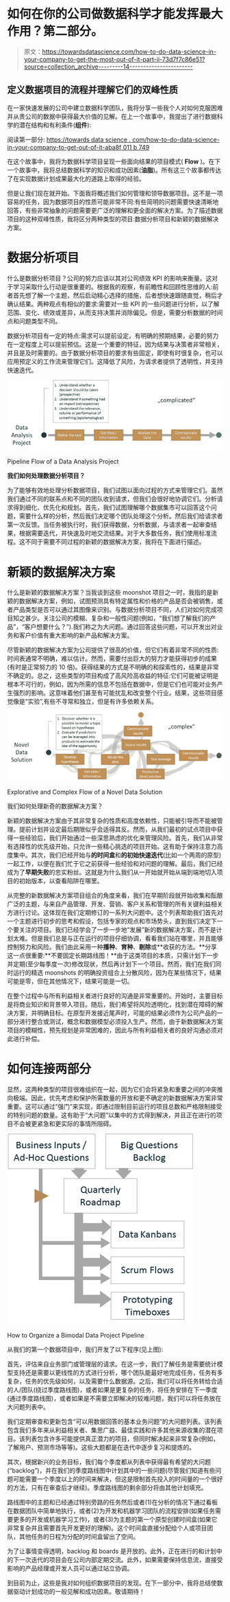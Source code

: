 # 如何在你的公司做数据科学才能发挥最大作用？第二部分。

> 原文：<https://towardsdatascience.com/how-to-do-data-science-in-your-company-to-get-the-most-out-of-it-part-ii-73d7f7c86e51?source=collection_archive---------14----------------------->

## 定义数据项目的流程并理解它们的双峰性质

在一家快速发展的公司中建立数据科学团队，我将分享一些我个人对如何克服困难并从贵公司的数据中获得最大价值的见解。在上一个故事中，我提出了进行数据科学的潜在结构和有利条件(**组件**):

阅读第一部分:
[https://towards data science . com/how-to-do-data-science-in-your-company-to-get-out-of-it-aba8f 011 b 749](/how-to-do-data-science-in-your-company-to-get-the-most-out-of-it-aba8f011b749)

在这个故事中，我将为数据科学项目呈现一些面向结果的项目模式( **Flow** )。在下一个故事中，我将总结数据科学的知识和成功因素(**油脂**)。所有这三个故事都传达了在实现数据计划成果最大化的道路上取得的经验。

但是让我们现在就开始。下面我将概述我们如何管理和领导数据项目。这不是一项容易的任务，因为数据项目的性质可能非常不同:有些简明的问题需要快速清晰地回答，有些非常抽象的问题需要更广泛的理解和更全面的解决方案。为了描述数据项目的这种双峰性质，我将区分两种类型的项目:数据分析项目和新颖的数据解决方案。

# 数据分析项目

什么是数据分析项目？公司的努力应该以其对公司绩效 KPI 的影响来衡量。这对于学习采取什么行动是很重要的。根据我的观察，有前瞻性和回顾性思维的人:前者首先想了解一个主题，然后启动精心选择的措施，后者想快速跟随直觉，稍后才确认结果。两种观点有相似的要求:需要对一些 KPI 的一些问题进行分析，以了解范围、变化、绩效或差异，从而支持决策并消除偏见。但是，需要分析数据的时间点和问题类型不同。

数据分析项目有一定的特点:需求可以提前设定，有明确的预期结果，必要的努力在一定程度上可以提前预估。这是一个重要的特征，因为结果与决策者非常相关，并且是及时需要的。由于数据分析项目的要求有些固定，即使有时很复杂，也可以应用预定义的工作流来管理它们。这降低了风险，为请求者提供了透明性，并支持快速迭代。

![](img/cc2c0cc2e5303ab27eef998cc1d92e0d.png)

Pipeline Flow of a Data Analysis Project

**我们如何处理数据分析项目？**

为了能够有效地处理分析数据项目，我们试图以面向过程的方式来管理它们。虽然我们通过不同的联系点和不同的团队收到请求，但我们会很好地协调它们。分析请求得到细化、优先化和规划。首先，我们试图理解哪个数据集市可以回答这个问题，需要什么样的分析，然后我们决定哪个团队处理这个分析。然后我们给请求者第一次反馈。当任务被执行时，我们获得数据，分析数据，与请求者一起审查结果，根据需要迭代，并快速及时地交流结果。对于大多数任务，我们使用标准流程。这不同于需要不同过程的新颖的数据解决方案，我将在下面进行描述。

# 新颖的数据解决方案

什么是新颖的数据解决方案？当我谈到这些 moonshot 项目之一时，我指的是新颖的数据解决方案，例如，试图预测具有特定属性和价格的产品是否会被销售，或者产品类型是否可以通过其图像来识别。与数据分析项目不同，人们对如何完成项目知之甚少。关注公司的模糊、复杂和一般性问题(例如，“我们想了解我们的产品”，“客户想要什么？”).我们称之为大问题。通过回答这些问题，可以开发出对业务和客户价值有重大影响的新产品和解决方案。

尽管新颖的数据解决方案为公司提供了很高的价值，但它们有着非常不同的性质:时间表通常不明确，难以估计。然而，需要付出巨大的努力才能获得初步的成果(有时是正常努力的 10 倍)。获得结果的方式是不明确的和探索性的，结果是非常不确定的。总之，这些类型的项目构成了高风险高收益的特征:它们可能被证明是根本不可行的，例如，因为所需的信息不包括在数据中，但是它们也可能对业务产生强烈的影响。这意味着他们甚至有可能扰乱和改变整个行业。结果，这些项目感觉像是“实验”,有些不寻常和独立，但是有许多依赖关系。

![](img/464d748f915f57a1d1e54b7bf0b67a62.png)

Explorative and Complex Flow of a Novel Data Solution

我们如何处理新奇的数据解决方案？

新颖的数据解决方案由于其非常复杂的性质和高度依赖性，只能被引导而不能被管理。提前计划并设定最后期限似乎会适得其反。然而，从我们最初的试点项目中获得一些经验后，我们开始通过一些深思熟虑的优化来管理风险。首先，我们从非常有选择性的优先级开始，只允许一些精心挑选的项目开始。这有助于保持注意力高度集中。其次，我们已经开始与**的时间盒**和**的初始快速迭代**(比如一个两周的原型)一起工作，以便在我们忙于它之前获得一些经验和对问题的理解。最后，我们已经成为了**早期失败**的忠实粉丝。这就是为什么我们从一开始就开始从端到端地切入项目的初始版本，以查看陷阱在哪里。

从完整的新数据解决方案项目组合的角度来看，我们在早期阶段就开始收集和酝酿广泛的主题，与来自产品管理、开发、营销、客户关系和管理的所有关键利益相关方进行讨论。这体现在我们定期修订的一系列大问题中。这个列表帮助我们首先对一个主题进行初步的思考和假设，包括专家的观点和市场势头，直到我们决定下一个要关注的项目。我们已经学会了一步一步地“发展”新的数据解决方案，而不是计划太难。但是我们总是与正在运行的项目仔细协调，看看我们站在哪里，并且能够控制努力和风险。我们由此采用一种**播种**、**育种**、**剔除**或**收获的方法。**分享这一点很重要:**不要固定长期路线图！**由于这类项目的本质，只需计划下一步并定期(至少每季度一次)修改现状，然后再计划下一个项目。然而，我们在我们同时运行的精选 moonshots 的明确投资组合上分散风险，因为在某些情况下，结果可能是零，但在其他情况下，结果可能是一切。

在整个过程中与所有利益相关者进行良好的沟通是非常重要的。开始时，主要目标是将商业知识和背景带入项目。随后，我们希望将风险透明化，找到潜在障碍的解决方案，并明确目标。在原型开发接近尾声时，可能的结果必须作为公司产品的一部分进行整合或测试，概念和数据模型必须投入生产。然而，由于新数据解决方案项目的模糊性，预先规划是非常困难的，因此与所有利益相关者的良好沟通必须对此进行补偿。

# 如何连接两部分

显然，这两种类型的项目很难组织在一起，因为它们会将紧急和重要之间的冲突推向极端。因此，优先考虑和保护所需数量的开放和更不确定的新数据解决方案非常重要。这可以通过“强门”来实现，即通过限制目前运行的项目总数和严格限制接受的特别问题的数量。这有助于“大问题”以集中的方式得到解决，并且正在进行的项目不会被更紧急和更实际的事情所阻碍。

![](img/9843f6628c7e89fb9d8af8d6e91024ab.png)

How to Organize a Bimodal Data Project Pipeline

从我们的第一个数据项目中，我们开发了以下程序(见上图):

首先，评估来自业务部门或管理层的请求。在这一步，我们了解任务是需要统计模型支持还是需要以更线性的方式进行分析，哪个团队能最好地完成任务，任务有多复杂，任务的优先级如何，以及需要什么数据源。之后，我们可以将任务转给合适的人/团队(绕过季度路线图)，或者如果是更复杂的任务，将任务安排在下一季度(通过季度路线图)，或者如果是不需要立即解决的较难问题，我们可以将任务放在大问题列表中。

我们定期审查和更新包含“可以用数据回答的基本业务问题”的大问题列表。该列表包含我们多年来从利益相关者、集思广益、最佳实践和许多其他来源收集的潜在项目。该列表包含许多可能提供真正潜力的项目，但同时解决起来非常复杂(例如，了解用户、预测市场等等)。这些大题都是在迭代中逐步复习和提炼的。

其次，根据新兴的业务目标，我们每个季度都从列表中获得最有希望的大问题(“backlog”)，并在我们的季度路线图中计划其中的一些问题(尽管我们知道有些问题可能需要一个季度以上的时间来解决，但这是限制首先投入的时间量的一个很好的方法，只有在审查后才继续)。季度路线图的剩余部分将由其他计划填充。

路线图中的主题和已经通过特别旁路的任务然后或者(1)在分析的情况下通过看板在数据团队中简单地执行，或者(2)为开发和机器学习团队的流程安排(如果任务需要更多的开发或机器学习工作)，或者(3)为主题的第一个原型创建时间盒(如果它非常复杂并且需要首先开发更好的理解)。这个时间盒直接分配给个人或项目团队，其他任务的日程为分配的时间盒留出了空间。

为了让事情变得透明，backlog 和 boards 是开放的。此外，正在进行的和计划中的下一次迭代的项目会在公司内部定期交流。此外，如果需要保持信息流，直接受影响的产品经理或开发人员可以通过站立协调。

到目前为止，这些是我对如何组织数据项目的发现。在下一部分中，我将总结使数据驱动计划成功的一般见解和成功因素。敬请期待！